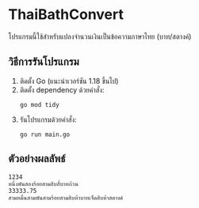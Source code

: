 # ThaiBathConvert

โปรแกรมนี้ใช้สำหรับแปลงจำนวนเงินเป็นข้อความภาษาไทย (บาท/สตางค์)

## วิธีการรันโปรแกรม

1. ติดตั้ง Go (แนะนำเวอร์ชัน 1.18 ขึ้นไป)
2. ติดตั้ง dependency ด้วยคำสั่ง:
   ```
   go mod tidy
   ```
3. รันโปรแกรมด้วยคำสั่ง:
   ```
   go run main.go
   ```

## ตัวอย่างผลลัพธ์

```
1234
หนึ่งพันสองร้อยสามสิบสี่บาทถ้วน
33333.75
สามหมื่นสามพันสามร้อยสามสิบห้าบาทเจ็ดสิบห้าสตางค์
```
